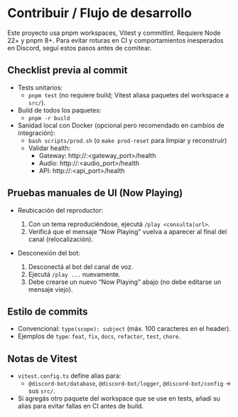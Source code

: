 # Contribuir / Flujo de desarrollo

Este proyecto usa pnpm workspaces, Vitest y commitlint. Requiere Node 22+ y pnpm 8+. Para evitar roturas en CI y comportamientos inesperados en Discord, seguí estos pasos antes de comitear.

## Checklist previa al commit

- Tests unitarios:
  - `pnpm test` (no requiere build; Vitest aliasa paquetes del workspace a `src/`).
- Build de todos los paquetes:
  - `pnpm -r build`
- Sanidad local con Docker (opcional pero recomendado en cambios de integración):
  - `bash scripts/prod.sh` (o `make prod-reset` para limpiar y reconstruir)
  - Validar health:
    - Gateway: http://<host>:<gateway_port>/health
    - Audio: http://<host>:<audio_port>/health
    - API: http://<host>:<api_port>/health

## Pruebas manuales de UI (Now Playing)

- Reubicación del reproductor:
  1. Con un tema reproduciéndose, ejecutá `/play <consulta|url>`.
  2. Verificá que el mensaje “Now Playing” vuelva a aparecer al final del canal (relocalización).

- Desconexión del bot:
  1. Desconectá al bot del canal de voz.
  2. Ejecutá `/play ...` nuevamente.
  3. Debe crearse un nuevo “Now Playing” abajo (no debe editarse un mensaje viejo).

## Estilo de commits

- Convencional: `type(scope): subject` (máx. 100 caracteres en el header).
- Ejemplos de `type`: `feat`, `fix`, `docs`, `refactor`, `test`, `chore`.

## Notas de Vitest

- `vitest.config.ts` define alias para:
  - `@discord-bot/database`, `@discord-bot/logger`, `@discord-bot/config` → sus `src/`.
- Si agregás otro paquete del workspace que se use en tests, añadí su alias para evitar fallas en CI antes de build.


